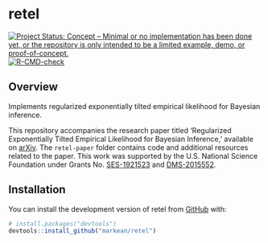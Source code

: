 
<!-- README.md is generated from README.Rmd. Please edit that file -->

# retel

<!-- badges: start -->

[![Project Status: Concept – Minimal or no implementation has been done
yet, or the repository is only intended to be a limited example, demo,
or
proof-of-concept.](https://www.repostatus.org/badges/latest/concept.svg)](https://www.repostatus.org/#concept)
[![R-CMD-check](https://github.com/markean/retel/actions/workflows/R-CMD-check.yaml/badge.svg)](https://github.com/markean/retel/actions/workflows/R-CMD-check.yaml)
<!-- badges: end -->

## Overview

Implements regularized exponentially tilted empirical likelihood for
Bayesian inference.

This repository accompanies the research paper titled ‘Regularized
Exponentially Tilted Empirical Likelihood for Bayesian Inference,’
available on [arXiv](https://arxiv.org/abs/2312.17015). The
`retel-paper` folder contains code and additional resources related to
the paper. This work was supported by the U.S. National Science
Foundation under Grants
No. [SES-1921523](https://www.nsf.gov/awardsearch/showAward?AWD_ID=1921523)
and
[DMS-2015552](https://www.nsf.gov/awardsearch/showAward?AWD_ID=2015552).

## Installation

You can install the development version of retel from
[GitHub](https://github.com/) with:

``` r
# install.packages("devtools")
devtools::install_github("markean/retel")
```
